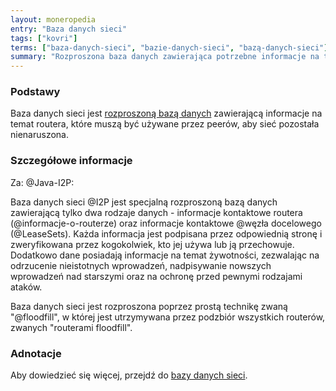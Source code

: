 ```yaml
---
layout: moneropedia
entry: "Baza danych sieci"
tags: ["kovri"]
terms: ["baza-danych-sieci", "bazie-danych-sieci", "bazą-danych-sieci"]
summary: "Rozproszona baza danych zawierająca potrzebne informacje na temat routera, aby sieć pozostała nienaruszona."
---
```


### Podstawy

Baza danych sieci jest [rozproszoną bazą danych](https://en.wikipedia.org/wiki/Distributed_database) zawierającą informacje na temat routera, które muszą być używane przez peerów, aby sieć pozostała nienaruszona.

### Szczegółowe informacje

Za: @Java-I2P:

>
Baza danych sieci @I2P jest specjalną rozproszoną bazą danych zawierającą tylko dwa rodzaje danych - informacje kontaktowe routera (@informacje-o-routerze) oraz  informacje kontaktowe @węzła docelowego (@LeaseSets). Każda informacja jest podpisana przez odpowiednią stronę i zweryfikowana przez kogokolwiek, kto jej używa lub ją przechowuje. Dodatkowo dane posiadają informacje na temat żywotności, zezwalając na odrzucenie nieistotnych wprowadzeń, nadpisywanie nowszych wprowadzeń nad starszymi oraz na ochronę przed pewnymi rodzajami ataków.

>
Baza danych sieci jest rozproszona poprzez prostą technikę zwaną "@floodfill", w której jest utrzymywana przez podzbiór wszystkich routerów, zwanych "routerami floodfill".

### Adnotacje

Aby dowiedzieć się więcej, przejdź do [bazy danych sieci](https://geti2p.net/en/docs/how/network-database).
